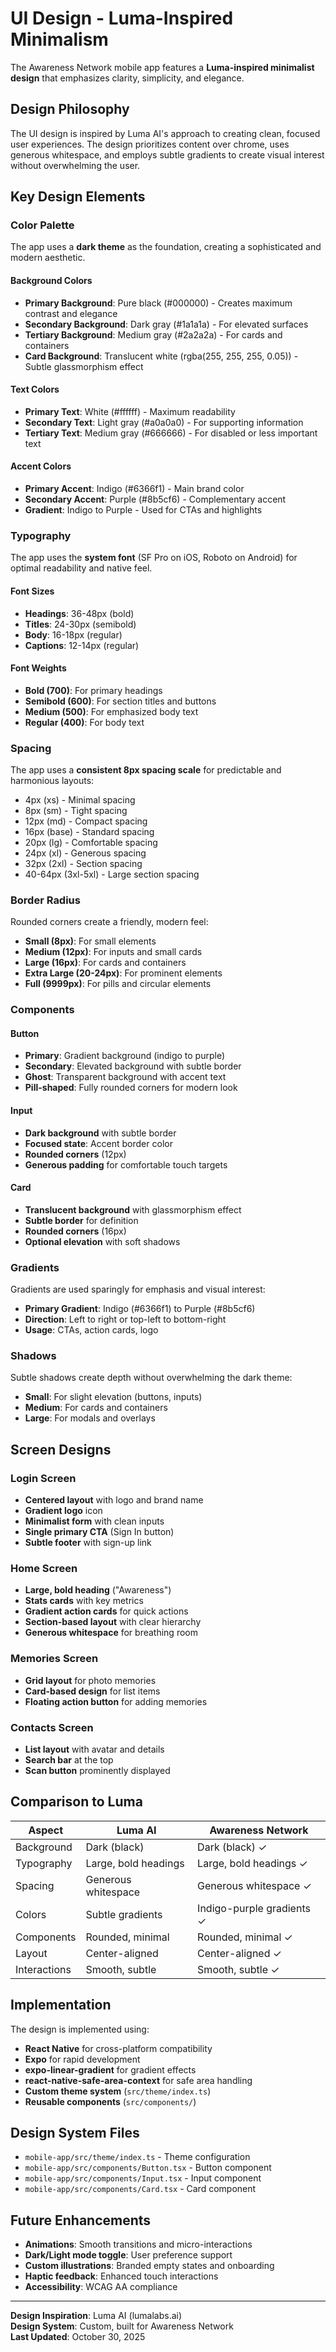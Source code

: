 # UI Design - Luma-Inspired Minimalism

The Awareness Network mobile app features a **Luma-inspired minimalist design** that emphasizes clarity, simplicity, and elegance.

## Design Philosophy

The UI design is inspired by Luma AI's approach to creating clean, focused user experiences. The design prioritizes content over chrome, uses generous whitespace, and employs subtle gradients to create visual interest without overwhelming the user.

## Key Design Elements

### Color Palette

The app uses a **dark theme** as the foundation, creating a sophisticated and modern aesthetic.

#### Background Colors
- **Primary Background**: Pure black (#000000) - Creates maximum contrast and elegance
- **Secondary Background**: Dark gray (#1a1a1a) - For elevated surfaces
- **Tertiary Background**: Medium gray (#2a2a2a) - For cards and containers
- **Card Background**: Translucent white (rgba(255, 255, 255, 0.05)) - Subtle glassmorphism effect

#### Text Colors
- **Primary Text**: White (#ffffff) - Maximum readability
- **Secondary Text**: Light gray (#a0a0a0) - For supporting information
- **Tertiary Text**: Medium gray (#666666) - For disabled or less important text

#### Accent Colors
- **Primary Accent**: Indigo (#6366f1) - Main brand color
- **Secondary Accent**: Purple (#8b5cf6) - Complementary accent
- **Gradient**: Indigo to Purple - Used for CTAs and highlights

### Typography

The app uses the **system font** (SF Pro on iOS, Roboto on Android) for optimal readability and native feel.

#### Font Sizes
- **Headings**: 36-48px (bold)
- **Titles**: 24-30px (semibold)
- **Body**: 16-18px (regular)
- **Captions**: 12-14px (regular)

#### Font Weights
- **Bold (700)**: For primary headings
- **Semibold (600)**: For section titles and buttons
- **Medium (500)**: For emphasized body text
- **Regular (400)**: For body text

### Spacing

The app uses a **consistent 8px spacing scale** for predictable and harmonious layouts:

- 4px (xs) - Minimal spacing
- 8px (sm) - Tight spacing
- 12px (md) - Compact spacing
- 16px (base) - Standard spacing
- 20px (lg) - Comfortable spacing
- 24px (xl) - Generous spacing
- 32px (2xl) - Section spacing
- 40-64px (3xl-5xl) - Large section spacing

### Border Radius

Rounded corners create a friendly, modern feel:

- **Small (8px)**: For small elements
- **Medium (12px)**: For inputs and small cards
- **Large (16px)**: For cards and containers
- **Extra Large (20-24px)**: For prominent elements
- **Full (9999px)**: For pills and circular elements

### Components

#### Button
- **Primary**: Gradient background (indigo to purple)
- **Secondary**: Elevated background with subtle border
- **Ghost**: Transparent background with accent text
- **Pill-shaped**: Fully rounded corners for modern look

#### Input
- **Dark background** with subtle border
- **Focused state**: Accent border color
- **Rounded corners** (12px)
- **Generous padding** for comfortable touch targets

#### Card
- **Translucent background** with glassmorphism effect
- **Subtle border** for definition
- **Rounded corners** (16px)
- **Optional elevation** with soft shadows

### Gradients

Gradients are used sparingly for emphasis and visual interest:

- **Primary Gradient**: Indigo (#6366f1) to Purple (#8b5cf6)
- **Direction**: Left to right or top-left to bottom-right
- **Usage**: CTAs, action cards, logo

### Shadows

Subtle shadows create depth without overwhelming the dark theme:

- **Small**: For slight elevation (buttons, inputs)
- **Medium**: For cards and containers
- **Large**: For modals and overlays

## Screen Designs

### Login Screen
- **Centered layout** with logo and brand name
- **Gradient logo** icon
- **Minimalist form** with clean inputs
- **Single primary CTA** (Sign In button)
- **Subtle footer** with sign-up link

### Home Screen
- **Large, bold heading** ("Awareness")
- **Stats cards** with key metrics
- **Gradient action cards** for quick actions
- **Section-based layout** with clear hierarchy
- **Generous whitespace** for breathing room

### Memories Screen
- **Grid layout** for photo memories
- **Card-based design** for list items
- **Floating action button** for adding memories

### Contacts Screen
- **List layout** with avatar and details
- **Search bar** at the top
- **Scan button** prominently displayed

## Comparison to Luma

| Aspect | Luma AI | Awareness Network |
|--------|---------|-------------------|
| Background | Dark (black) | Dark (black) ✓ |
| Typography | Large, bold headings | Large, bold headings ✓ |
| Spacing | Generous whitespace | Generous whitespace ✓ |
| Colors | Subtle gradients | Indigo-purple gradients ✓ |
| Components | Rounded, minimal | Rounded, minimal ✓ |
| Layout | Center-aligned | Center-aligned ✓ |
| Interactions | Smooth, subtle | Smooth, subtle ✓ |

## Implementation

The design is implemented using:

- **React Native** for cross-platform compatibility
- **Expo** for rapid development
- **expo-linear-gradient** for gradient effects
- **react-native-safe-area-context** for safe area handling
- **Custom theme system** (`src/theme/index.ts`)
- **Reusable components** (`src/components/`)

## Design System Files

- `mobile-app/src/theme/index.ts` - Theme configuration
- `mobile-app/src/components/Button.tsx` - Button component
- `mobile-app/src/components/Input.tsx` - Input component
- `mobile-app/src/components/Card.tsx` - Card component

## Future Enhancements

- **Animations**: Smooth transitions and micro-interactions
- **Dark/Light mode toggle**: User preference support
- **Custom illustrations**: Branded empty states and onboarding
- **Haptic feedback**: Enhanced touch interactions
- **Accessibility**: WCAG AA compliance

---

**Design Inspiration**: Luma AI (lumalabs.ai)  
**Design System**: Custom, built for Awareness Network  
**Last Updated**: October 30, 2025
